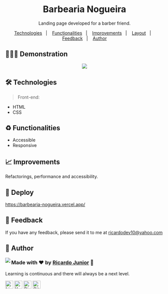<h1 align="center"> Barbearia Nogueira </h1>


<p align="center">
Landing page developed for a barber friend.
</p>


<p align="center">
  <a href="#-technologies">Technologies</a>&nbsp;&nbsp;&nbsp;|&nbsp;&nbsp;&nbsp;
  <a href="#-functionalities">Functionalities</a>&nbsp;&nbsp;&nbsp;|&nbsp;&nbsp;&nbsp;
  <a href="#-improvements">Improvements</a>&nbsp;&nbsp;&nbsp;|&nbsp;&nbsp;&nbsp;
  <a href="#-layout">Layout</a>&nbsp;&nbsp;&nbsp;|&nbsp;&nbsp;&nbsp;
  <a href="#-feedback">Feedback</a>&nbsp;&nbsp;&nbsp;|&nbsp;&nbsp;&nbsp;
  <a href="#-author">Author</a>
</p>


## 💁🏻‍♂️ Demonstration

<p align="center">
<img src=".github/barbearia-nogueira.gif">
</p>


## 🛠 Technologies

> Front-end: 

- HTML
- CSS


## ♻️ Functionalities

- Accessible
- Responsive


## 📈 Improvements

Refactorings, performance and accessibility.


## 🚀 Deploy

https://barbearia-nogueira.vercel.app/


## 🙂 Feedback

If you have any feedback, please send it to me at ricardodev10@yahoo.com


## 💛 Author

<img align="left" src="https://www.github.com/ricardodev10.png?size=115">

### Made with ♥ by [Ricardo Junior](https://www.linkedin.com/in/ricardodev10/) :wave:

Learning is continuous and there will always be a next level.

<a href="https://www.linkedin.com/in/ricardodev10" target="_blank"><img src="https://img.shields.io/badge/LinkedIn-0077B5?style=for-the-badge&logo=linkedin&logoColor=white" alt="LinkedIn Badge" height="25"></a>&nbsp;<a href="mailto:ricardodev10@yahoo.com" target="_blank"><img src="https://img.shields.io/badge/Email-FFFFFF?style=for-the-badge&logo=yahoo&logoColor=red" alt="Yahoo Badge" height="25"></a>&nbsp;<a href="https://api.whatsapp.com/send/?phone=%2B5531986161040&text&app_absent=0"><img src="https://img.shields.io/badge/WhatsApp-25D366?style=for-the-badge&logo=whatsapp&logoColor=white" alt="Discord Badge" height="25"></a>&nbsp;<a href="https://www.github.com/ricardodev10" target="_blank"><img src="https://img.shields.io/badge/github-171717?style=for-the-badge&logo=github&logoColor=white" alt="GitHub Badge" height="25"></a>&nbsp;

<br clear="left"/>